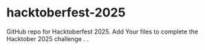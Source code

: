 # hacktoberfest-2025
GitHub repo for Hacktoberfest 2025. Add Your files to complete the Hacktober 2025 challenge .
.
